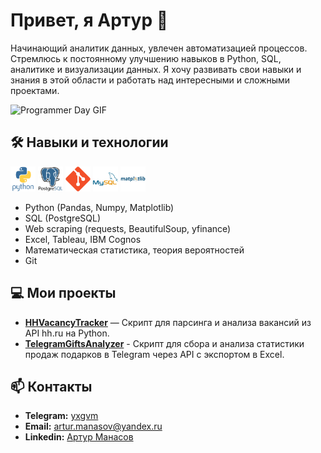 # Привет, я Артур 👋

Начинающий аналитик данных, увлечен автоматизацией процессов. Стремлюсь к постоянному улучшению навыков в Python, SQL, аналитике и визуализации данных. Я хочу развивать свои навыки и знания в этой области и работать над интересными и сложными проектами.

<img src="https://i.pinimg.com/originals/f0/f0/d9/f0f0d932d6e39c7af5aa305cbd8da735.gif" alt="Programmer Day GIF" width="400" />

## 🛠️ Навыки и технологии
<img src="https://github.com/devicons/devicon/blob/master/icons/python/python-original-wordmark.svg" alt="python" width="40"/> <img src="https://github.com/devicons/devicon/blob/master/icons/postgresql/postgresql-original-wordmark.svg" alt="postgresql" width="40"/> <img src="https://github.com/devicons/devicon/blob/master/icons/git/git-original.svg" alt="git" width="40"/>  <img src="https://github.com/devicons/devicon/blob/master/icons/mysql/mysql-original-wordmark.svg" alt="mysql" width="40"/> <img src="https://github.com/devicons/devicon/blob/master/icons/matplotlib/matplotlib-original-wordmark.svg" alt="matplotlib" width="40"/>

- Python (Pandas, Numpy, Matplotlib)
- SQL (PostgreSQL)
- Web scraping (requests, BeautifulSoup, yfinance)
- Excel, Tableau, IBM Cognos
- Математическая статистика, теория вероятностей
- Git

## 💻 Мои проекты
- [**HHVacancyTracker**](https://github.com/yxgvm/HHVacancyTracker) — Скрипт для парсинга и анализа вакансий из API hh.ru на Python.
- [**TelegramGiftsAnalyzer**](https://github.com/yxgvm/TelegramGiftsAnalyzer) - Скрипт для сбора и анализа статистики продаж подарков в Telegram через API с экспортом в Excel.

## 📫 Контакты
- **Telegram:** [yxgvm](https://t.me/yxgvm)
- **Email:** artur.manasov@yandex.ru
- **Linkedin:** [Артур Манасов](https://www.linkedin.com/in/артур-манасов)
